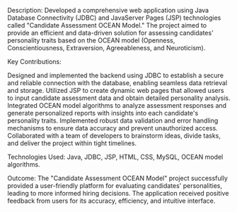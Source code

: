 Description:
Developed a comprehensive web application using Java Database Connectivity (JDBC) and JavaServer Pages (JSP) technologies called "Candidate Assessment OCEAN Model." The project aimed to provide an efficient and data-driven solution for assessing candidates' personality traits based on the OCEAN model (Openness, Conscientiousness, Extraversion, Agreeableness, and Neuroticism).

Key Contributions:

Designed and implemented the backend using JDBC to establish a secure and reliable connection with the database, enabling seamless data retrieval and storage.
Utilized JSP to create dynamic web pages that allowed users to input candidate assessment data and obtain detailed personality analysis.
Integrated OCEAN model algorithms to analyze assessment responses and generate personalized reports with insights into each candidate's personality traits.
Implemented robust data validation and error handling mechanisms to ensure data accuracy and prevent unauthorized access.
Collaborated with a team of developers to brainstorm ideas, divide tasks, and deliver the project within tight timelines.

Technologies Used:
Java, JDBC, JSP, HTML, CSS, MySQL, OCEAN model algorithms.

Outcome:
The "Candidate Assessment OCEAN Model" project successfully provided a user-friendly platform for evaluating candidates' personalities, leading to more informed hiring decisions. The application received positive feedback from users for its accuracy, efficiency, and intuitive interface.
